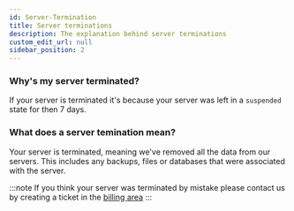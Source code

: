 ```yaml
---
id: Server-Termination
title: Server terminations
description: The explanation behind server terminations
custom_edit_url: null
sidebar_position: 2
---
```


### Why's my server terminated?

If your server is terminated it's because your server was left in a `suspended` state for then 7 days.

### What does a server temination mean?

Your server is terminated, meaning we've removed all the data from our servers. This includes any backups, files or databases that were associated with the server.

:::note
If you think your server was terminated by mistake please contact us by creating a ticket in the [billing area](https://billing.aurorahosts.com)
:::